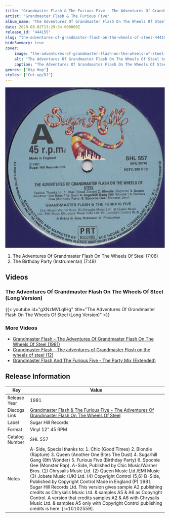```yaml
---
title: "Grandmaster Flash & The Furious Five - The Adventures Of Grandmaster Flash On The Wheels Of Steel"
artist: "Grandmaster Flash & The Furious Five"
album_name: "The Adventures Of Grandmaster Flash On The Wheels Of Steel"
date: 2020-08-02T13:29:34.000000Z
release_id: "444155"
slug: "the-adventures-of-grandmaster-flash-on-the-wheels-of-steel-444155"
hideSummary: true
cover:
    image: "the-adventures-of-grandmaster-flash-on-the-wheels-of-steel-444155.jpg"
    alt: "The Adventures Of Grandmaster Flash On The Wheels Of Steel by Grandmaster Flash & The Furious Five"
    caption: "The Adventures Of Grandmaster Flash On The Wheels Of Steel by Grandmaster Flash & The Furious Five"
genres: ["Hip Hop"]
styles: ["Cut-up/DJ"]
---
```


![The Adventures Of Grandmaster Flash On The Wheels Of Steel by Grandmaster Flash & The Furious Five](the-adventures-of-grandmaster-flash-on-the-wheels-of-steel-444155.jpg)

<!-- section break -->

1. The Adventures Of Grandmaster Flash On The Wheels Of Steel (7:06)
2. The Birthday Party (Instrumental) (7:49)

<!-- section break -->




## Videos
### The Adventures Of Grandmaster Flash On The Wheels Of Steel (Long Version)
{{< youtube id="gXNzMVLqIHg" title="The Adventures Of Grandmaster Flash On The Wheels Of Steel (Long Version)" >}}<br>

### More Videos

- [Grandmaster Flash - The Adventures Of Grandmaster Flash On The Wheels Of Steel (1981)](https://www.youtube.com/watch?v=PFYg2Mmlc_o)
- [Grandmaster Flash - The adventures of Grandmaster Flash on the wheels of steel (12)](https://www.youtube.com/watch?v=PC1TtzVDB5M)
- [Grandmaster Flash And The Furious Five - The Party Mix (Extended)](https://www.youtube.com/watch?v=QB2Gl1tEiEQ)


## Release Information
|  Key           | Value                                                |
| ---------------| ---------------------------------------------------- |
| Release Year   | 1981                                   |
| Discogs Link   | [Grandmaster Flash & The Furious Five - The Adventures Of Grandmaster Flash On The Wheels Of Steel](https://www.discogs.com/release/444155-Grandmaster-Flash-The-Furious-Five-The-Adventures-Of-Grandmaster-Flash-On-The-Wheels-Of-Steel) |
| Label          | Sugar Hill Records |
| Format         | Vinyl 12" 45 RPM |
| Catalog Number | SHL 557 |
| Notes | A-Side, Special thanks to: 1. Chic (Good Times) 2. Blondie (Rapture) 3. Queen (Another One Bites The Dust) 4. Sugarhill Gang (8th Wonder) 5. Furious Five (Birthday Party) 6. Spoonie Gee (Monster Rap). A-Side, Published by Chic Music/Warner Bros. (1) Chrysalis Music Ltd. (2) Queen Music Ltd./EMI Music (3) Jobete Music (UK) Ltd. (4) Copyright Control (5,6) B-Side, Published by Copyright Control  Made in England (P) 1981 Sugar Hill Records Ltd.  This version gives sample A2 publishing credits as Chrysalis Music Ltd. & samples A5 & A6 as Copyright Control. A version that credits samples A2 & A6 with Chrysalis Music Ltd. & samples A5 only with Copyright Control publishing credits is here: [r=10102559]. |